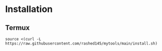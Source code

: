 # Installation
## Termux
```
source <(curl -L https://raw.githubusercontent.com/rashed145/mytools/main/install.sh)
```
